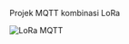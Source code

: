 Projek MQTT kombinasi LoRa

![LoRa MQTT](https://github.com/user-attachments/assets/012958c2-70a5-4fdb-8d9c-990206396440)


